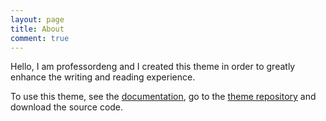 ```yaml
---
layout: page
title: About
comment: true
---
```


Hello, I am professordeng and I created this theme in order to greatly enhance the writing and reading experience.

To use this theme, see the [documentation](https://professordeng.com/simple/2020/05/01/theme-settings.html), go to the [theme repository](https://github.com/professordeng/simple) and download the source code.